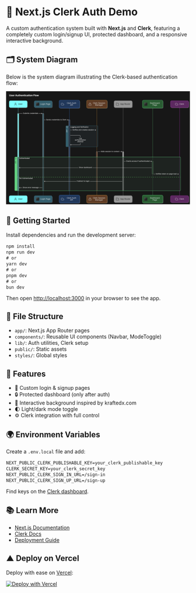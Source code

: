   <h1>🔐 Next.js Clerk Auth Demo</h1>
  <p>
    A custom authentication system built with <strong>Next.js</strong> and <strong>Clerk</strong>,
    featuring a completely custom login/signup UI, protected dashboard, and a responsive interactive background.
  </p>

  <section>
    <h2>🗂️ System Diagram</h2>
    <p>Below is the system diagram illustrating the Clerk-based authentication flow:</p>
  
  ![Authentication Flow Diagram](https://github.com/harshdwivediiiii/Authentication-demo/blob/main/public/auth-flow-clerk.png)
  
  </section>

  <section>
    <h2>🚀 Getting Started</h2>
    <p>Install dependencies and run the development server:</p>
    <pre><code>npm install
npm run dev
# or
yarn dev
# or
pnpm dev
# or
bun dev</code></pre>
    <p>Then open <a href="http://localhost:3000" target="_blank">http://localhost:3000</a> in your browser to see the app.</p>
  </section>

  <section>
    <h2>📁 File Structure</h2>
    <ul>
      <li><code>app/</code>: Next.js App Router pages</li>
      <li><code>components/</code>: Reusable UI components (Navbar, ModeToggle)</li>
      <li><code>lib/</code>: Auth utilities, Clerk setup</li>
      <li><code>public/</code>: Static assets</li>
      <li><code>styles/</code>: Global styles</li>
    </ul>
  </section>

  <section>
    <h2>🌈 Features</h2>
    <ul>
      <li>🔐 Custom login & signup pages</li>
      <li>🔒 Protected dashboard (only after auth)</li>
      <li>🎨 Interactive background inspired by kraftedx.com</li>
      <li>🌓 Light/dark mode toggle</li>
      <li>⚙️ Clerk integration with full control</li>
    </ul>
  </section>

  <section>
    <h2>🌍 Environment Variables</h2>
    <p>Create a <code>.env.local</code> file and add:</p>
    <pre><code>NEXT_PUBLIC_CLERK_PUBLISHABLE_KEY=your_clerk_publishable_key
CLERK_SECRET_KEY=your_clerk_secret_key
NEXT_PUBLIC_CLERK_SIGN_IN_URL=/sign-in
NEXT_PUBLIC_CLERK_SIGN_UP_URL=/sign-up</code></pre>
    <p>Find keys on the <a href="https://dashboard.clerk.com" target="_blank">Clerk dashboard</a>.</p>
  </section>

  <section>
    <h2>📚 Learn More</h2>
    <ul>
      <li><a href="https://nextjs.org/docs" target="_blank">Next.js Documentation</a></li>
      <li><a href="https://clerk.com/docs" target="_blank">Clerk Docs</a></li>
      <li><a href="https://nextjs.org/docs/app/building-your-application/deploying" target="_blank">Deployment Guide</a></li>
    </ul>
  </section>

  <section>
    <h2>▲ Deploy on Vercel</h2>
    <p>Deploy with ease on <a href="https://vercel.com" target="_blank">Vercel</a>:</p>
    <a href="https://vercel.com/import">
      <img src="https://vercel.com/button" alt="Deploy with Vercel" />
    </a>
  </section>
